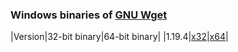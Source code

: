 

### Windows binaries of [GNU Wget](https://eternallybored.org/misc/wget/)
|Version|32-bit binary|64-bit binary|
|1.19.4|[x32](https://eternallybored.org/misc/wget/1.19.4/32/wget.exe)|[x64](https://eternallybored.org/misc/wget/1.19.4/64/wget.exe)|

